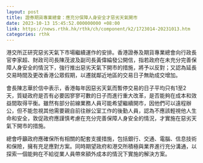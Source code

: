 ```yaml
---
layout: post
title: 證券期貨專業總會：應充分保障人身安全才惡劣天氣開市
date: 2023-10-13 15:45:52.000000000 +08:00
link: https://news.rthk.hk/rthk/ch/component/k2/1723014-20231013.htm
categories: rthk
---
```


港交所正研究惡劣天氣下市場繼續運作的安排。香港證券及期貨專業總會向行政長官李家超、財政司司長陳茂波及副司長黃偉綸發公開信，指若政府在未充分完善保障人身安全的情況下，強行推出惡劣天氣下開市的措施，將予以反對；又認為延長交易時間及更改香港公眾假期，以遷就鄰近地區的交易日子無助成交增加。

會長陳志華於信中表示，香港每年因惡劣天氣而暫停交易的日子平均只有1至2天，質疑政府是否有必要因寥寥可數的日子而進行重大改革，是否能夠在成本和效益間取得平衡。雖然有部分前線業務人員可能希望繼續開市，因他們可以遠程辦公，但不能忽視其他需要親自前往辦公室工作的後勤人員，認為不應該輕視他人生命和安全，敦促政府應謹慎考慮在充分完善保障人身安全的情況，才實施在惡劣天氣下開市的措施。

總會呼籲政府應確保所有相關的配套支援措施，包括銀行、交通、電腦、信息技術和保險，擁有充足應對方案。同時期望政府和港交所積極與業界進行充分溝通，以探索一個能夠在不給從業人員帶來額外成本的情況下實施的解決方案。
